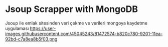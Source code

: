 # Jsoup Scrapper with MongoDB
Jsoup ile emlak sitesinden veri çekme ve verileri mongoya kaydetme uygulaması
https://user-images.githubusercontent.com/45045243/81472574-b820c780-9201-11ea-92bd-c7a8ea8b5f03.png
